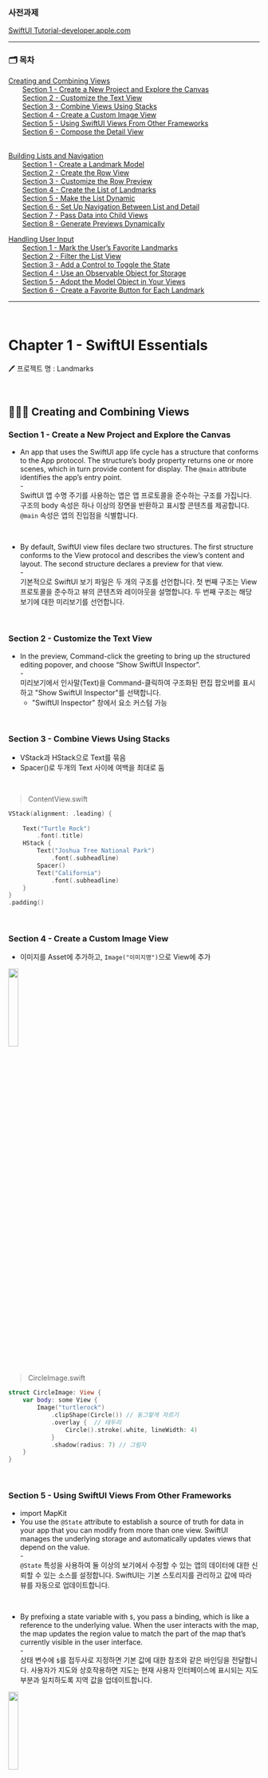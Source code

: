 ### 사전과제
[SwiftUI Tutorial-developer.apple.com](https://developer.apple.com/tutorials/swiftui)

<hr>

### 🗂️ 목차<br>
[Creating and Combining Views](#-creating-and-combining-views)<br>
  &emsp;&emsp;[Section 1 - Create a New Project and Explore the Canvas](#section-1---create-a-new-project-and-explore-the-canvas)<br>
  &emsp;&emsp;[Section 2 - Customize the Text View](#section-2---customize-the-text-view)<br>
  &emsp;&emsp;[Section 3 - Combine Views Using Stacks](#section-3---combine-views-using-stacks)<br>
  &emsp;&emsp;[Section 4 - Create a Custom Image View](#section-4---create-a-custom-image-view)<br>
  &emsp;&emsp;[Section 5 - Using SwiftUI Views From Other Frameworks](#section-5---using-swiftui-views-from-other-frameworks)<br>
  &emsp;&emsp;[Section 6 - Compose the Detail View](#section-6---compose-the-detail-view)<br><br>
  
[Building Lists and Navigation](#-building-lists-and-navigation)<br>
  &emsp;&emsp;[Section 1 - Create a Landmark Model](#section-1---create-a-landmark-model)<br>
  &emsp;&emsp;[Section 2 - Create the Row View](#section-2---create-the-row-view)<br>
  &emsp;&emsp;[Section 3 - Customize the Row Preview](#section-3---customize-the-row-preview)<br>
  &emsp;&emsp;[Section 4 - Create the List of Landmarks](#section-4---create-the-list-of-landmarks)<br>
  &emsp;&emsp;[Section 5 - Make the List Dynamic](#section-5---make-the-list-dynamic)<br>
  &emsp;&emsp;[Section 6 - Set Up Navigation Between List and Detail](#section-6---set-up-navigation-between-list-and-detail)<br>
  &emsp;&emsp;[Section 7 - Pass Data into Child Views](#section-7---pass-data-into-child-views)<br>
  &emsp;&emsp;[Section 8 - Generate Previews Dynamically](#section-8---generate-previews-dynamically)<br>

[Handling User Input](#-handling-user-input)<br>
   &emsp;&emsp;[Section 1 - Mark the User’s Favorite Landmarks](#section-1---mark-the-users-favorite-landmarks)<br>
   &emsp;&emsp;[Section 2 - Filter the List View](#section-2---filter-the-list-view)<br>
   &emsp;&emsp;[Section 3 - Add a Control to Toggle the State](#section-3---add-a-control-to-toggle-the-state)<br>
   &emsp;&emsp;[Section 4 - Use an Observable Object for Storage](#section-4---use-an-observable-object-for-storage)<br>
   &emsp;&emsp;[Section 5 - Adopt the Model Object in Your Views](#section-5---adopt-the-model-object-in-your-views)<br>
   &emsp;&emsp;[Section 6 - Create a Favorite Button for Each Landmark](#section-6---create-a-favorite-button-for-each-landmark)<br>
<hr>
<br>

# Chapter 1 - SwiftUI Essentials

🖊️ 프로젝트 명 : Landmarks


<br>

## 👩🏻‍💻 Creating and Combining Views

### Section 1 - Create a New Project and Explore the Canvas
- An app that uses the SwiftUI app life cycle has a structure that conforms to the App protocol. The structure’s body property returns one or more scenes, which in turn provide content for display. The `@main` attribute identifies the app’s entry point.<br>-<br>
SwiftUI 앱 수명 주기를 사용하는 앱은 앱 프로토콜을 준수하는 구조를 가집니다. 구조의 body 속성은 하나 이상의 장면을 반환하고 표시할 콘텐츠를 제공합니다. `@main` 속성은 앱의 진입점을 식별합니다.

<br>

- By default, SwiftUI view files declare two structures. The first structure conforms to the View protocol and describes the view’s content and layout. The second structure declares a preview for that view.<br>-<br>
기본적으로 SwiftUI 보기 파일은 두 개의 구조를 선언합니다. 첫 번째 구조는 View 프로토콜을 준수하고 뷰의 콘텐츠와 레이아웃을 설명합니다. 두 번째 구조는 해당 보기에 대한 미리보기를 선언합니다.

<br>

### Section 2 - Customize the Text View
- In the preview, Command-click the greeting to bring up the structured editing popover,  and choose “Show SwiftUI Inspector”.<br>-<br>
미리보기에서 인사말(Text)을 Command-클릭하여 구조화된 편집 팝오버를 표시하고 "Show SwiftUI Inspector"를 선택합니다.
  - "SwiftUI Inspector" 창에서 요소 커스텀 가능

<br>

### Section 3 - Combine Views Using Stacks
- VStack과 HStack으로 Text를 묶음
- Spacer()로 두개의 Text 사이에 여백을 최대로 둠
<br>

> ContentView.swift
```Swift
VStack(alignment: .leading) {
                
    Text("Turtle Rock")
        .font(.title)
    HStack {
        Text("Joshua Tree National Park")
            .font(.subheadline)
        Spacer()
        Text("California")
            .font(.subheadline)
    }
}
.padding()
```
<br>

### Section 4 - Create a Custom Image View
- 이미지를 Asset에 추가하고, `Image("이미지명")`으로 View에 추가
<img src="https://github.com/julia8024/pre-onboarding-iOS-challenge-Aug/assets/79641953/a8758d6c-a9ae-4f42-a2ca-18eb7f6ec9bc" width="20%">
<br><br>

> CircleImage.swift
```Swift
struct CircleImage: View {
    var body: some View {
        Image("turtlerock")
            .clipShape(Circle()) // 동그랗게 자르기
            .overlay {  // 테두리
                Circle().stroke(.white, lineWidth: 4)
            }
            .shadow(radius: 7) // 그림자
    }
}
```

<br>

### Section 5 - Using SwiftUI Views From Other Frameworks
- import MapKit
- You use the `@State` attribute to establish a source of truth for data in your app that you can modify from more than one view. SwiftUI manages the underlying storage and automatically updates views that depend on the value.<br>-<br>
`@State` 특성을 사용하여 둘 이상의 보기에서 수정할 수 있는 앱의 데이터에 대한 신뢰할 수 있는 소스를 설정합니다. SwiftUI는 기본 스토리지를 관리하고 값에 따라 뷰를 자동으로 업데이트합니다.
<br>

- By prefixing a state variable with `$`, you pass a binding, which is like a reference to the underlying value. When the user interacts with the map, the map updates the region value to match the part of the map that’s currently visible in the user interface.<br>-<br>
상태 변수에 `$`를 접두사로 지정하면 기본 값에 대한 참조와 같은 바인딩을 전달합니다. 사용자가 지도와 상호작용하면 지도는 현재 사용자 인터페이스에 표시되는 지도 부분과 일치하도록 지역 값을 업데이트합니다.

<img src="https://github.com/julia8024/pre-onboarding-iOS-challenge-Aug/assets/79641953/792e0b14-ddb7-4b10-a6e5-0bee65797112" width="20%">
<br><br>

> MapView.swift
```Swift
import MapKit

struct MapView: View {
    @State private var region = MKCoordinateRegion(
            center: CLLocationCoordinate2D(latitude: 34.011_286, longitude: -116.166_868),
            span: MKCoordinateSpan(latitudeDelta: 0.2, longitudeDelta: 0.2)
        )

    var body: some View {
        
        Map(coordinateRegion: $region)
    }
}
```

<br>

### Section 6 - Compose the Detail View
- ContentView에 MapView와 CircleImage 추가
<img src="https://github.com/julia8024/pre-onboarding-iOS-challenge-Aug/assets/79641953/37173bcd-ce47-4ec1-b568-23962b9f8000" width="20%">
<br><br>

> ContentView.swift
```Swift
struct ContentView: View {
    var body: some View {
        VStack{
            
            MapView()
                .ignoresSafeArea(edges: .top) // 위쪽 안전영역 무시
                .frame(height: 300)
            
            CircleImage()
                .offset(y: -130)
                .padding(.bottom, -130)
            
            VStack(alignment: .leading) {
                
                Text("Turtle Rock")
                    .font(.title)
                HStack {
                    Text("Joshua Tree National Park")
                        .font(.subheadline)
                    Spacer()
                    Text("California")
                        .font(.subheadline)
                }
                .font(.subheadline)
                .foregroundColor(.secondary)
                
                Divider() // 구분선

                Text("About Turtle Rock")
                    .font(.title2)
                Text("Descriptive text goes here.")
                
                
            }
            .padding()
            
            
            Spacer()
        }
    }
}
```

<br>

## 👩🏻‍💻 Building Lists and Navigation

### Section 1 - Create a Landmark Model
- `landmarkData.json` 파일 추가 (Drag&Drop)
<img width="500" alt="스크린샷 2023-07-19 오전 10 26 23" src="https://github.com/julia8024/pre-onboarding-iOS-challenge-Aug/assets/79641953/c1ffa2ec-6d0d-4ae6-931f-f65564f7620b">
<br><br>

- Adding Codable conformance makes it easier to move data between the structure and a data file. You’ll rely on the Decodable component of the Codable protocol later in this section to read data from file.
<br>-<br>
Codable 적합성을 추가하면 구조와 데이터 파일 간에 데이터를 더 쉽게 이동할 수 있습니다. 파일에서 데이터를 읽으려면 이 섹션의 뒷부분에서 Codable 프로토콜의 Decodable 구성 요소에 의존합니다.

> Landmark.swift
```Swift
import Foundation
import SwiftUI
import CoreLocation

struct Landmark: Codable, Hashable {
    var id: Int
    var name: String
    var park: String
    var state: String
    var description: String
    
    private var imageName: String
    var image: Image {
        Image(imageName)
    }
    
    
    private var coordinates: Coordinates

    // locationCoordinate - MapKit 프레임워크와 상호 작용
    var locationCoordinate: CLLocationCoordinate2D {
        CLLocationCoordinate2D(
            latitude: coordinates.latitude,
            longitude: coordinates.longitude)
    }
    
    // 좌표 속성 추가
    struct Coordinates: Hashable, Codable {
        var latitude: Double
        var longitude: Double
    }
    
}
```

<br>

- The load method relies on the return type’s conformance to the Decodable protocol, which is one component of the Codable protocol.<br>-<br>
로드 방법은 Codable 프로토콜의 한 구성 요소인 Decodable 프로토콜에 대한 반환 유형의 적합성에 의존합니다.

> ModelData.swift
```Swift
import Foundation

var landmarks: [Landmark] = load("landmarkData.json")

// 주어진 이름으로 JSON 데이터를 가져오는 메서드
func load<T: Decodable>(_ filename: String) -> T {
    let data: Data
    
    guard let file = Bundle.main.url(forResource: filename, withExtension: nil)
    else {
        fatalError("Couldn't find \(filename) in main bundle.")
    }
    
    do {
        data = try Data(contentsOf: file)
    } catch {
        fatalError("Couldn't load \(filename) from main bundle:\n\(error)")
    }
    
    do {
        let decoder = JSONDecoder()
        return try decoder.decode(T.self, from: data)
    } catch {
        fatalError("Couldn't parse \(filename) as \(T.self):\n\(error)")
    }
}
```

<br>

- 파일 정리 및 그룹화
<img width="268" alt="스크린샷 2023-07-19 오전 11 05 24" src="https://github.com/julia8024/pre-onboarding-iOS-challenge-Aug/assets/79641953/d5b251fa-e219-4440-9f00-c8b6cc1985e3">

<br><br>

### Section 2 - Create the Row View
- When you add the landmark property, the preview stops working, because the LandmarkRow type needs a landmark instance during initialization.
  <br>-<br>
  랜드마크 속성을 추가하면 LandmarkRow 유형에 초기화 중에 랜드마크 인스턴스가 필요하기 때문에 미리보기가 작동을 멈춥니다.
<br>

- In the previews static property of `LandmarkRow_Previews`, add the landmark parameter to the `LandmarkRow` initializer, specifying the first element of the landmarks array.
  <br>-<br>
  `LandmarkRow_Previews`의 미리보기 정적 속성에서 `LandmarkRow` 이니셜라이저에 랜드마크 매개 변수를 추가하여 랜드마크 배열의 첫 번째 요소를 지정합니다.

<img src="https://github.com/julia8024/pre-onboarding-iOS-challenge-Aug/assets/79641953/21ee8394-524a-4fd2-85ce-42c5244e10e1" width="20%">
<br><br>

> LandmarkRow.swift
```Swift
import SwiftUI

struct LandmarkRow: View {
    
    var landmark: Landmark
    
    var body: some View {
        HStack {
            landmark.image
                .resizable()
                .frame(width: 50, height: 50)
            Text(landmark.name)

            Spacer()
        }
    }
}

struct LandmarkRow_Previews: PreviewProvider {
    static var previews: some View {
        LandmarkRow(landmark: landmarks[0])
    }
}
```

<br>

### Section 3 - Customize the Row Preview
- Group is a container for grouping view content. Xcode renders the group’s child views as separate previews in the canvas.
  <br>-<br>
  Group은 보기 콘텐츠를 그룹화하기 위한 컨테이너입니다. Xcode는 그룹의 하위 뷰를 캔버스에서 별도의 미리보기로 렌더링합니다.

<img src="https://github.com/julia8024/pre-onboarding-iOS-challenge-Aug/assets/79641953/e1f2d97a-db8c-4e32-96bd-fab0c48e8f5b" width="30%">
<br><br>

> LandmarkRow.swift
```Swift
struct LandmarkRow_Previews: PreviewProvider {
    static var previews: some View {
        Group {
            LandmarkRow(landmark: landmarks[0])
                .previewLayout(.fixed(width: 300, height: 70))
            LandmarkRow(landmark: landmarks[1])
                .previewLayout(.fixed(width: 300, height: 70))
        }
    }
}
```

- A view’s children inherit the view’s contextual settings, such as preview configurations.
  <br>-<br>
  view의 자식은 미리 보기 구성과 같은 보기의 컨텍스트 설정을 상속합니다.
> LandmarkRow.swift
```Swift
struct LandmarkRow_Previews: PreviewProvider {
    static var previews: some View {
        Group {
            LandmarkRow(landmark: landmarks[0])
            LandmarkRow(landmark: landmarks[1])
        }
        .previewLayout(.fixed(width: 300, height: 70))
    }
}
```

<br>

### Section 4 - Create the List of Landmarks
- 리스트로 LandmarkRow 2개 띄워보기

<img src="https://github.com/julia8024/pre-onboarding-iOS-challenge-Aug/assets/79641953/bca32582-32e7-42f7-bb76-b513fd2f003c" width="20%">
<br><br>

> LandmarkList.swift
```Swift
import SwiftUI

struct LandmarkList: View {
    var body: some View {
        List {
            LandmarkRow(landmark: landmarks[0])
            LandmarkRow(landmark: landmarks[1])
        }
    }
}
```

<br>

### Section 5 - Make the List Dynamic

<img src="https://github.com/julia8024/pre-onboarding-iOS-challenge-Aug/assets/79641953/828866ba-b7ce-409f-81b6-d411b5474f1a" width="20%">
<br>

- Lists work with `identifiable data`. You can make your data identifiable in one of two ways: by passing along with your data a key path to a property that uniquely identifies each element, or by making your data type conform to the `Identifiable` protocol.
  <br>-<br>
  List는 `식별 가능한 데이터`로 작동합니다. 두 가지 방법 중 하나로 데이터를 식별 가능하게 만들 수 있습니다. 데이터와 함께 각 요소를 고유하게 식별하는 속성에 대한 키 경로를 전달하거나 데이터 유형이 `Identifiable` 프로토콜을 준수하도록 합니다.

> LandmarkList.swift
```Swift
import SwiftUI

struct LandmarkList: View {
    var body: some View {
        List(landmarks, id: \.id) { landmark in
            LandmarkRow(landmark: landmark)
        }
    }
}
```

<br>

- The Landmark data already has the id property required by Identifiable protocol; you only need to add a property to decode it when reading the data.
  <br>-<br>
  Landmark 데이터에는 Identifiable 프로토콜에 필요한 id 속성이 이미 있습니다. 데이터를 읽을 때 디코딩할 속성만 추가하면 됩니다.

> Landmark.swift
```Swift
struct Landmark: Codable, Hashable, Identifiable {
  ...
}
```

<br>

- remove id parameter
> LandmarkList.swift
```Swift
struct LandmarkList: View {
    var body: some View {
        List(landmarks) { landmark in
            LandmarkRow(landmark: landmark)
        }
    }
}
```

### Section 6 - Set Up Navigation Between List and Detail


<img src="https://github.com/julia8024/pre-onboarding-iOS-challenge-Aug/assets/79641953/8bd6ca17-ef2c-4401-a6e2-82c1e5d819ae" width="20%">

<img src="https://github.com/julia8024/pre-onboarding-iOS-challenge-Aug/assets/79641953/b4d7dce4-507d-4570-bff4-2d48805a434f" width="20%">
<br>

- ContentView의 코드를 LandmarkDetail.swift로 옮기고, ContentView는 LandmarkList() 띄우기

> LandmarkDetail.swift
```Swift
struct LandmarkDetail: View {
    var body: some View {
        VStack{
            
            MapView()
                .ignoresSafeArea(edges: .top)
                .frame(height: 300)
            
            CircleImage()
                .offset(y: -130)
                .padding(.bottom, -130)
            
            VStack(alignment: .leading) {
                
                Text("Turtle Rock")
                    .font(.title)
                HStack {
                    Text("Joshua Tree National Park")
                        .font(.subheadline)
                    Spacer()
                    Text("California")
                        .font(.subheadline)
                }
                .font(.subheadline)
                .foregroundColor(.secondary)
                
                Divider()

                Text("About Turtle Rock")
                    .font(.title2)
                Text("Descriptive text goes here.")
                
                
            }
            .padding()
            
            
            Spacer()
        }
    }
}
```

<br>

> ContentView.swift
```Swift
struct ContentView: View {
    var body: some View {
        LandmarkList()
    }
}
```

<br>

- LandmarkList.swift에 NavigationView 추가

> LandmarkList.swift
```Swift
struct LandmarkList: View {
    var body: some View {
        NavigationView {
            List(landmarks, id: \.id) { landmark in
                NavigationLink {
                    LandmarkDetail()
                } label: {
                    LandmarkRow(landmark: landmark)
                }
            }
        }
        .navigationTitle("Landmarks")
    }
}
```

<br>

### Section 7 - Pass Data into Child Views

<img src="https://github.com/julia8024/pre-onboarding-iOS-challenge-Aug/assets/79641953/5f0d9ddd-4867-4218-9a9b-bd568fba92fd" width="20%">
<img src="https://github.com/julia8024/pre-onboarding-iOS-challenge-Aug/assets/79641953/c99b0899-c4a1-42ad-ad44-9f0ed2f28724" width="20%">
<img src="https://github.com/julia8024/pre-onboarding-iOS-challenge-Aug/assets/79641953/e1d24f84-041a-4bef-a955-ec38caab6798" width="20%">
<br><br>

- CircleImage와 MapView에서 선택된 장소의 정보로 데이터가 변경될 수 있도록 코드 수정
> CircleImage.swift
```Swift
struct CircleImage: View {
    var image: Image
    
    var body: some View {
        image
            ...
    }
}

struct CircleImage_Previews: PreviewProvider {
    static var previews: some View {
        CircleImage(image: Image("turtlerock"))
    }
}
```

<br>

> MapView.swift
```Swift
struct MapView: View {
    
    var coordinate: CLLocationCoordinate2D
    @State private var region = MKCoordinateRegion()

    var body: some View {
        
        Map(coordinateRegion: $region)
            .onAppear {
                setRegion(coordinate)
            }
    }
    
    // 좌표 값을 기반으로 지역을 업데이트하는 메서드
    private func setRegion(_ coordinate: CLLocationCoordinate2D) {
        region = MKCoordinateRegion(
            center: coordinate,
            span: MKCoordinateSpan(latitudeDelta: 0.2, longitudeDelta: 0.2)
        )
    }
    
}

struct MapView_Previews: PreviewProvider {
    static var previews: some View {
        MapView(coordinate: CLLocationCoordinate2D(latitude: 34.011_286, longitude: -116.166_868))
    }
}
```

<br>

- LandmarkDetail에 landmark 변수를 통해 현재 선택된 장소의 이미지와 지도뷰를 보여주고, Text를 현재 장소의 정보로 업데이트

> LandmarkDetail.swift
```Swift
struct LandmarkDetail: View {
    
    var landmark: Landmark
    
    var body: some View {
        ScrollView {
            MapView(coordinate: landmark.locationCoordinate)
                .ignoresSafeArea(edges: .top)
                .frame(height: 300)
            
            CircleImage(image: landmark.image)
                .offset(y: -130)
                .padding(.bottom, -130)
            
            VStack(alignment: .leading) {
                
                Text(landmark.name)
                    .font(.title)
                HStack {
                    Text(landmark.park)
                    Spacer()
                    Text(landmark.state)
                }
                .font(.subheadline)
                .foregroundColor(.secondary)
                
                Divider()

                Text("About \(landmark.name)")
                    .font(.title2)
                Text(landmark.description)
            }
            .padding()
        }
        .navigationTitle(landmark.name)
        .navigationBarTitleDisplayMode(.inline)
    }
}

struct LandmarkDetail_Previews: PreviewProvider {
    static var previews: some View {
        LandmarkDetail(landmark: landmarks[0])
    }
}
```
<br>

> LandmarkList.swift
```Swift
struct LandmarkList: View {
    var body: some View {
            ...
                NavigationLink {
                    LandmarkDetail(landmark: landmark)
                ...
}
```

<br>

### Section 8 - Generate Previews Dynamically

- 다양한 기기 크기에서 list view의 미리보기를 렌더링

- Within the list preview, embed the LandmarkList in a ForEach instance, using an array of device names as the data.
  <br>-<br>
  list preview 내에서 기기 이름 배열을 데이터로 사용하여 ForEach 인스턴스에 LandmarkList를 포함합니다.
<br>

- ForEach operates on collections the same way as the list, which means you can use it anywhere you can use a child view, such as in stacks, lists, groups, and more. When the elements of your data are simple value types — like the strings you’re using here — you can use \.self as key path to the identifier.
  <br>-<br>
  ForEach는 목록과 동일한 방식으로 컬렉션에서 작동하므로 스택, 목록, 그룹 등과 같이 자식 보기를 사용할 수 있는 모든 곳에서 사용할 수 있습니다. 데이터의 요소가 여기에서 사용하는 문자열과 같은 단순한 값 유형인 경우 \.self를 식별자의 키 경로로 사용할 수 있습니다.

> LandmarkList.swift
```Swift
struct LandmarkList_Previews: PreviewProvider {
    static var previews: some View {
        ForEach(["iPhone SE (2nd generation)", "iPhone XS Max"], id: \.self) { deviceName in
            LandmarkList()
                .previewDevice(PreviewDevice(rawValue: deviceName))
                .previewDisplayName(deviceName)
        }
    }
}
```

<br>

## 👩🏻‍💻 Handling User Input

### Section 1 - Mark the User’s Favorite Landmarks
- Landmark.swift에 isFavorite 변수를 추가하고, LandmarkRow.swift에 isFavorite이 true인 경우 노란색 별이 보여지게 함
<br>
<img width="300" alt="스크린샷 2023-07-21 오후 1 47 02" src="https://github.com/julia8024/pre-onboarding-iOS-challenge-Aug/assets/79641953/d0eb997f-e86a-45bb-9f17-15238ca00afa">

> Landmark.swift
```Swift
struct Landmark: Codable, Hashable, Identifiable {
    var id: Int
    var name: String
    var park: String
    var state: String
    var description: String
    var isFavorite: Bool

    ...
}
```

> LandmarkRow.swift
```Swift
struct LandmarkRow: View {
    
    var landmark: Landmark
    
    var body: some View {
        HStack {
            landmark.image
                .resizable()
                .frame(width: 50, height: 50)
            Text(landmark.name)

            Spacer()
            
            if landmark.isFavorite {
                Image(systemName: "star.fill")
                    .foregroundColor(.yellow)
            }
        }
    }
}
```
<br>

### Section 2 - Filter the List View
- LandmarkList.swift에 `@State` 변수로 showFavoritesOnly를 추가
- filteredLandmarks : showFavoritesOnly 속성과 각 Landmark.isFavorite 값을 확인하여 랜드마크 목록의 필터링된 버전 계산
<br> 
<img src="https://github.com/julia8024/pre-onboarding-iOS-challenge-Aug/assets/79641953/b64d70af-05b8-419a-abd6-f1697c4441fd" width="20%">
<img src="https://github.com/julia8024/pre-onboarding-iOS-challenge-Aug/assets/79641953/a62357ab-a174-4965-8716-8f180a826aea" width="20%">

- LEFT : showFavoratesOnly = false
- RIGHT : showFavorateOnly = true
<br>

> LandmarkList.swift
```Swift
struct LandmarkList: View {
    
    @State private var showFavoritesOnly = true
    
    var filteredLandmarks: [Landmark] {
        landmarks.filter { landmark in
            (!showFavoritesOnly || landmark.isFavorite)
        }
    }

    
    var body: some View {
        NavigationView {
            List(filteredLandmarks, id: \.id) { landmark in
                NavigationLink {
                    LandmarkDetail(landmark: landmark)
                } label: {
                    LandmarkRow(landmark: landmark)
                }
            }
        }
        .navigationTitle("Landmarks")
    }
}

struct LandmarkList_Previews: PreviewProvider {
    static var previews: some View {
        LandmarkList()
    }
}
```
<br>

### Section 3 - Add a Control to Toggle the State
- 토클 버튼으로 `전체보기`와 `좋아요한 목록만 보기` 전환

<img src="https://github.com/julia8024/pre-onboarding-iOS-challenge-Aug/assets/79641953/3562351d-58f3-4347-aa7d-e1e06c9639fa" width="20%">
<img src="https://github.com/julia8024/pre-onboarding-iOS-challenge-Aug/assets/79641953/24969504-7f60-4d72-8afd-1f03b3e909b3" width="20%">
<br><br>

> LandmarkList.swift
```Swift
struct LandmarkList: View {

    // false로 초기화
    @State private var showFavoritesOnly = false
    
    var filteredLandmarks: [Landmark] {
        landmarks.filter { landmark in
            (!showFavoritesOnly || landmark.isFavorite)
        }
    }

    
    var body: some View {
        NavigationView {
            // 리스트 안에 토글 버튼 추가
            // Landmark 리스트는 ForEach로 보여지게 하기
            List {
                Toggle(isOn: $showFavoritesOnly) {
                    Text("Favorites only")
                }
                ForEach(filteredLandmarks) { landmark in
                    NavigationLink {
                        LandmarkDetail(landmark: landmark)
                    } label: {
                        LandmarkRow(landmark: landmark)
                    }
                }
            }
        }
        .navigationTitle("Landmarks")
    }
}
```
<br>

### Section 4 - Use an Observable Object for Storage

- Declare a new model type that conforms to the ObservableObject protocol from the Combine framework.
  <br>-<br>
  Combine 프레임워크에서 ObservableObject 프로토콜을 준수하는 새 모델 유형을 선언합니다.

```Swift
import Combine

final class ModelData: ObservableObject {
}
```
<br>

- SwiftUI subscribes to your observable object, and updates any views that need refreshing when the data changes.
  <br>-<br>
  SwiftUI는 관찰 가능한 객체를 구독하고 데이터가 변경될 때 새로 고쳐야 하는 모든 보기를 업데이트합니다.
<br>

- An observable object needs to publish any changes to its data, so that its subscribers can pick up the change.
  <br>-<br>
  Observable 객체는 구독자가 변경 사항을 선택할 수 있도록 데이터 변경 사항을 게시해야 합니다.
```Swift
// @Published 속성 추가
@Published var landmarks: [Landmark] = load("landmarkData.json")
```
<br>

> ModelData.swift
```Swift
import Combine

final class ModelData: ObservableObject {
    @Published var landmarks: [Landmark] = load("landmarkData.json")
}
```
<br>

### Section 5 - Adopt the Model Object in Your Views


### Section 6 - Create a Favorite Button for Each Landmark
